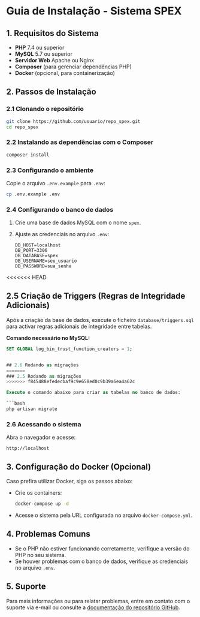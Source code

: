 # Guia de Instalação - Sistema SPEX

## 1. Requisitos do Sistema

- **PHP** 7.4 ou superior
- **MySQL** 5.7 ou superior
- **Servidor Web** Apache ou Nginx
- **Composer** (para gerenciar dependências PHP)
- **Docker** (opcional, para containerização)

## 2. Passos de Instalação

### 2.1 Clonando o repositório

```bash
git clone https://github.com/usuario/repo_spex.git
cd repo_spex
```

### 2.2 Instalando as dependências com o Composer

```bash
composer install
```

### 2.3 Configurando o ambiente

Copie o arquivo `.env.example` para `.env`:

```bash
cp .env.example .env
```

### 2.4 Configurando o banco de dados

1. Crie uma base de dados MySQL com o nome `spex`.
2. Ajuste as credenciais no arquivo `.env`:

   ```env
   DB_HOST=localhost
   DB_PORT=3306
   DB_DATABASE=spex
   DB_USERNAME=seu_usuario
   DB_PASSWORD=sua_senha
   ```

<<<<<<< HEAD
## 2.5 Criação de Triggers (Regras de Integridade Adicionais)

Após a criação da base de dados, execute o ficheiro `database/triggers.sql` para activar regras adicionais de integridade entre tabelas.

**Comando necessário no MySQL:**
```sql
SET GLOBAL log_bin_trust_function_creators = 1;


## 2.6 Rodando as migrações
=======
### 2.5 Rodando as migrações
>>>>>>> f845488efedecbaf9c9e658ed0c9b39a6ea4a62c

Execute o comando abaixo para criar as tabelas no banco de dados:

```bash
php artisan migrate
```

### 2.6 Acessando o sistema

Abra o navegador e acesse:

```
http://localhost
```

## 3. Configuração do Docker (Opcional)

Caso prefira utilizar Docker, siga os passos abaixo:

- Crie os containers:

  ```bash
  docker-compose up -d
  ```

- Acesse o sistema pela URL configurada no arquivo `docker-compose.yml`.

## 4. Problemas Comuns

- Se o PHP não estiver funcionando corretamente, verifique a versão do PHP no seu sistema.
- Se houver problemas com o banco de dados, verifique as credenciais no arquivo `.env`.

## 5. Suporte

Para mais informações ou para relatar problemas, entre em contato com o suporte via e-mail ou consulte a [documentação do repositório GitHub](https://github.com/usuario/repo_spex).